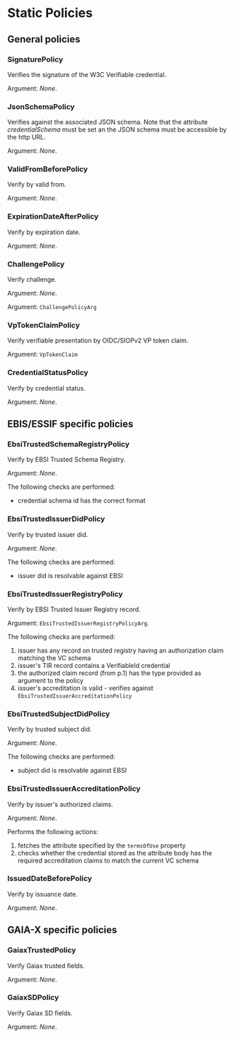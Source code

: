 # Static Policies

## General policies

### SignaturePolicy

Verifies the signature of the W3C Verifiable credential.

Argument: _None_.

### JsonSchemaPolicy

Verifies against the associated JSON schema. Note that the attribute _credentialSchema_ must be set an the JSON schema must be accessible by the http URL.

Argument: _None_.

### ValidFromBeforePolicy&#x20;

Verify by valid from.

Argument: _None_.

### ExpirationDateAfterPolicy

Verify by expiration date.

Argument: _None_.

### ChallengePolicy&#x20;

Verify challenge.

Argument: _None_.

Argument: `ChallengePolicyArg`

### VpTokenClaimPolicy&#x20;

Verify verifiable presentation by OIDC/SIOPv2 VP token claim.

Argument: `VpTokenClaim`

### CredentialStatusPolicy&#x20;

Verify by credential status.

Argument: _None_.

## EBIS/ESSIF specific policies

### EbsiTrustedSchemaRegistryPolicy

Verify by EBSI Trusted Schema Registry.

Argument: _None_.

The following checks are performed:

* credential schema id has the correct format

### EbsiTrustedIssuerDidPolicy&#x20;

Verify by trusted issuer did.

Argument: _None_.

The following checks are performed:

* issuer did is resolvable against EBSI

### EbsiTrustedIssuerRegistryPolicy&#x20;

Verify by EBSI Trusted Issuer Registry record.

Argument: `EbsiTrustedIssuerRegistryPolicyArg`.

The following checks are performed:

1. issuer has any record on trusted registry having an authorization claim matching the VC schema
2. issuer's TIR record contains a VerifiableId credential
3. the authorized claim record (from p.1) has the type provided as argument to the policy
4. issuer's accreditation is valid - verifies against `EbsiTrustedIssuerAccreditationPolicy`

### EbsiTrustedSubjectDidPolicy&#x20;

Verify by trusted subject did.

Argument: _None_.

The following checks are performed:

* subject did is resolvable against EBSI

### EbsiTrustedIssuerAccreditationPolicy

Verify by issuer's authorized claims.

Argument: _None_.

Performs the following actions:

1. fetches the attribute specified by the `termsOfUse` property
2. checks whether the credential stored as the attribute body has the required accreditation claims to match the current VC schema

### IssuedDateBeforePolicy&#x20;

Verify by issuance date.

Argument: _None_.

## GAIA-X specific policies

### GaiaxTrustedPolicy&#x20;

Verify Gaiax trusted fields.

Argument: _None_.

### GaiaxSDPolicy

Verify Gaiax SD fields.

Argument: _None_.

